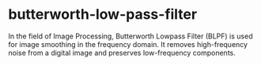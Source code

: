 # butterworth-low-pass-filter
In the field of Image Processing, Butterworth Lowpass Filter (BLPF) is used for image smoothing in the frequency domain. It removes high-frequency noise from a digital image and preserves low-frequency components.

